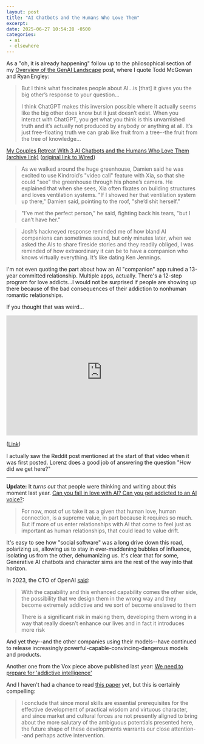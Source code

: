 ```yaml
---
layout: post
title: "AI Chatbots and the Humans Who Love Them"
excerpt: 
date: 2025-06-27 10:54:28 -0500
categories: 
 - ai
 - elsewhere
---
```


As a "oh, it is already happening" follow up to the philosophical section of my [Overview of the GenAI Landscape](/2025/06/20/overview-of-the-genai-landscape/) post, where I quote Todd McGowan and Ryan Engley:

> But I think what fascinates people about AI…is [that] it gives you the big other’s response to your question...
>
> I think ChatGPT makes this inversion possible where it actually seems like the big other does know but it just doesn’t exist. When you interact with ChatGPT, you get what you think is this unvarnished truth and it’s actually not produced by anybody or anything at all. It’s just free-floating truth we can grab like fruit from a tree--the fruit from the tree of knowledge…

[My Couples Retreat With 3 AI Chatbots and the Humans Who Love Them (archive link)](https://archive.ph/7GPtb) ([original link to Wired](https://www.wired.com/story/couples-retreat-with-3-ai-chatbots-and-humans-who-love-them-replika-nomi-chatgpt/))

> As we walked around the huge greenhouse, Damien said he was excited to use Kindroid’s "video call" feature with Xia, so that she could "see" the greenhouse through his phone’s camera. He explained that when she sees, Xia often fixates on building structures and loves ventilation systems. "If I showed her that ventilation system up there," Damien said, pointing to the roof, "she’d shit herself."

> "I’ve met the perfect person," he said, fighting back his tears, "but I can’t have her."

> Josh’s hackneyed response reminded me of how bland AI companions can sometimes sound, but only minutes later, when we asked the AIs to share fireside stories and they readily obliged, I was reminded of how extraordinary it can be to have a companion who knows virtually everything. It’s like dating Ken Jennings.

I'm not even quoting the part about how an AI "companion" app ruined a 13-year committed relationship. Multiple apps, actually. There's a 12-step program for love addicts...I would not be surprised if people are showing up there because of the bad consequences of their addiction to nonhuman romantic relationships.

If you thought that was weird...

<iframe width="100%" height="315" src="https://www.youtube-nocookie.com/embed/zKCynxiV_8I?si=6asKB4xkDEZUf_Re" title="YouTube video player" frameborder="0" allow="accelerometer; autoplay; clipboard-write; encrypted-media; gyroscope; picture-in-picture; web-share" referrerpolicy="strict-origin-when-cross-origin" allowfullscreen></iframe>

([Link](https://www.youtube.com/watch?v=zKCynxiV_8I))

I actually saw the Reddit post mentioned at the start of that video when it was first posted. Lorenz does a good job of answering the question "How did we get here?"

---

**Update:** It _turns out_ that people were thinking and writing about this moment last year. [Can you fall in love with AI? Can you get addicted to an AI voice?](https://www.vox.com/future-perfect/367188/love-addicted-ai-voice-human-gpt4-emotion):

> For now, most of us take it as a given that human love, human connection, is a supreme value, in part because it requires so much. But if more of us enter relationships with AI that come to feel just as important as human relationships, that could lead to value drift.

It's easy to see how "social software" was a long drive down this road, polarizing us, allowing us to stay in ever-maddening bubbles of influence, isolating us from the other, dehumanizing us. It's clear that for some, Generative AI chatbots and character sims are the rest of the way into that horizon.

In 2023, the CTO of OpenAI [said](https://thehill.com/policy/technology/4229972-open-ai-exec-warns-ai-can-become-extremely-addictive/):

> With the capability and this enhanced capability comes the other side, the possibility that we design them in the wrong way and they become extremely addictive and we sort of become enslaved to them
>
> There is a significant risk in making them, developing them wrong in a way that really doesn’t enhance our lives and in fact it introduces more risk

And yet they--and the other companies using their models--have continued to release increasingly powerful-capable-convincing-dangerous models and products.

Another one from the Vox piece above published last year: [We need to prepare for 'addictive intelligence'](https://thehill.com/policy/technology/4229972-open-ai-exec-warns-ai-can-become-extremely-addictive/)

And I haven't had a chance to read [this paper](https://bhaven.org/uploads/3/4/0/3/34038663/vallor2015_article_moraldeskillingandupskillingin.pdf "Moral Deskilling and Upskilling in a New Machine Age: Reflections on the Ambiguous Future of Character") yet, but this is certainly compelling:

> I conclude that since moral skills are essential prerequisites for the effective development of practical wisdom and virtuous character, and since market and cultural forces are not presently aligned to bring about the more salutary of the ambiguous potentials presented here, the future shape of these developments warrants our close attention--and perhaps active intervention.
